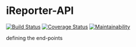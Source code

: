 # iReporter-API

[![Build Status](https://travis-ci.com/MukuruH/iReporter-API.svg?branch=tests_branch)](https://travis-ci.com/MukuruH/iReporter-API) [![Coverage Status](https://coveralls.io/repos/github/MukuruH/iReporter-API/badge.svg?branch=master)](https://coveralls.io/github/MukuruH/iReporter-API?branch=master) [![Maintainability](https://api.codeclimate.com/v1/badges/a4126b08926933948681/maintainability)](https://codeclimate.com/github/MukuruH/iReporter-API/maintainability)


defining the end-points
